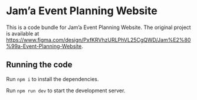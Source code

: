 
  # Jam’a Event Planning Website

  This is a code bundle for Jam’a Event Planning Website. The original project is available at https://www.figma.com/design/PxfKRVhzURLPhVL25CgQWD/Jam%E2%80%99a-Event-Planning-Website.

  ## Running the code

  Run `npm i` to install the dependencies.

  Run `npm run dev` to start the development server.
  